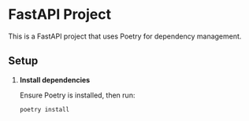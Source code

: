 # FastAPI Project

This is a FastAPI project that uses Poetry for dependency management.

## Setup

1. **Install dependencies**

   Ensure Poetry is installed, then run:

   ```bash
   poetry install
